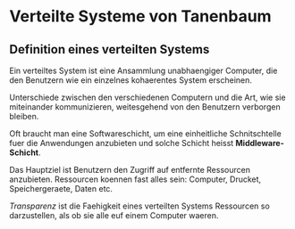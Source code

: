 # Verteilte Systeme von Tanenbaum

## Definition eines verteilten Systems

Ein verteiltes System ist eine Ansammlung unabhaengiger Computer, die den
Benutzern wie ein einzelnes kohaerentes System erscheinen.

Unterschiede zwischen den verschiedenen Computern und die Art, wie sie
miteinander kommunizieren, weitesgehend von den Benutzern verborgen bleiben.

Oft braucht man eine Softwareschicht, um eine einheitliche Schnitschtelle fuer
die Anwendungen anzubieten und solche Schicht heisst __Middleware-Schicht__.

Das Hauptziel ist Benutzern den Zugriff auf entfernte Ressourcen
anzubieten. Ressourcen koennen fast alles sein: Computer, Drucket,
Speichergeraete, Daten etc.

_Transparenz_ ist die Faehigkeit eines verteilten Systems Ressourcen so
darzustellen, als ob sie alle euf einem Computer waeren.

